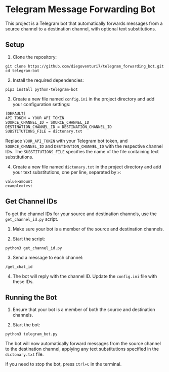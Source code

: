 # Telegram Message Forwarding Bot

This project is a Telegram bot that automatically forwards messages from a source channel to a destination channel, with optional text substitutions.

## Setup

1. Clone the repository:

```
git clone https://github.com/diegoventuri7/telegram_forwarding_bot.git
cd telegram-bot
```

2. Install the required dependencies:

```
pip3 install python-telegram-bot
```

3. Create a new file named `config.ini` in the project directory and add your configuration settings:

```
[DEFAULT]
API_TOKEN = YOUR_API_TOKEN
SOURCE_CHANNEL_ID = SOURCE_CHANNEL_ID
DESTINATION_CHANNEL_ID = DESTINATION_CHANNEL_ID
SUBSTITUTIONS_FILE = dictonary.txt
```

Replace `YOUR_API_TOKEN` with your Telegram bot token, and `SOURCE_CHANNEL_ID` and `DESTINATION_CHANNEL_ID` with the respective channel IDs. The `SUBSTITUTIONS_FILE` specifies the name of the file containing text substitutions.

4. Create a new file named `dictonary.txt` in the project directory and add your text substitutions, one per line, separated by `>`:

```
value>amount
example>test
```

## Get Channel IDs

To get the channel IDs for your source and destination channels, use the `get_channel_id.py` script.

1. Make sure your bot is a member of the source and destination channels.

2. Start the script:

```
python3 get_channel_id.py
```

3. Send a message to each channel:

```
/get_chat_id
```

4. The bot will reply with the channel ID. Update the `config.ini` file with these IDs.

## Running the Bot

1. Ensure that your bot is a member of both the source and destination channels.

2. Start the bot:

```
python3 telegram_bot.py
```

The bot will now automatically forward messages from the source channel to the destination channel, applying any text substitutions specified in the `dictonary.txt` file.

If you need to stop the bot, press `Ctrl+C` in the terminal.